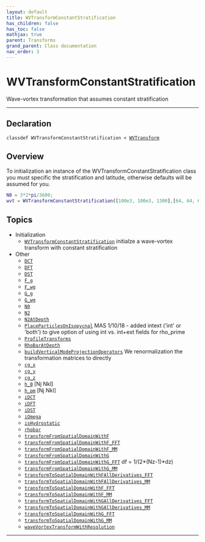 ```yaml
---
layout: default
title: WVTransformConstantStratification
has_children: false
has_toc: false
mathjax: true
parent: Transforms
grand_parent: Class documentation
nav_order: 3
---
```


#  WVTransformConstantStratification

Wave-vortex transformation that assumes constant stratification


---

## Declaration

<div class="language-matlab highlighter-rouge"><div class="highlight"><pre class="highlight"><code>classdef WVTransformConstantStratification < <a href="/classes/wvtransform/" title="WVTransform">WVTransform</a></code></pre></div></div>

## Overview
 
  To initialization an instance of the
  WVTransformConstantStratification class you must specific the
  stratification and latitude, otherwise defaults will be assumed for
  you.
  
  ```matlab
  N0 = 3*2*pi/3600;
  wvt = WVTransformConstantStratification([100e3, 100e3, 1300],[64, 64, 65], NN0=N0,latitude=30);
  ```
 
   
  


## Topics
+ Initialization
  + [`WVTransformConstantStratification`](/classes/transforms/wvtransformconstantstratification/wvtransformconstantstratification.html) initialze a wave-vortex transform with constant stratification
+ Other
  + [`DCT`](/classes/transforms/wvtransformconstantstratification/dct.html) 
  + [`DFT`](/classes/transforms/wvtransformconstantstratification/dft.html) 
  + [`DST`](/classes/transforms/wvtransformconstantstratification/dst.html) 
  + [`F_g`](/classes/transforms/wvtransformconstantstratification/f_g.html) 
  + [`F_wg`](/classes/transforms/wvtransformconstantstratification/f_wg.html) 
  + [`G_g`](/classes/transforms/wvtransformconstantstratification/g_g.html) 
  + [`G_wg`](/classes/transforms/wvtransformconstantstratification/g_wg.html) 
  + [`N0`](/classes/transforms/wvtransformconstantstratification/n0.html) 
  + [`N2`](/classes/transforms/wvtransformconstantstratification/n2.html) 
  + [`N2AtDepth`](/classes/transforms/wvtransformconstantstratification/n2atdepth.html) 
  + [`PlaceParticlesOnIsopycnal`](/classes/transforms/wvtransformconstantstratification/placeparticlesonisopycnal.html) MAS 1/10/18 - added intext ('int' or 'both') to give option of using int vs. int+ext fields for rho_prime
  + [`ProfileTransforms`](/classes/transforms/wvtransformconstantstratification/profiletransforms.html) 
  + [`RhoBarAtDepth`](/classes/transforms/wvtransformconstantstratification/rhobaratdepth.html) 
  + [`buildVerticalModeProjectionOperators`](/classes/transforms/wvtransformconstantstratification/buildverticalmodeprojectionoperators.html) We renormalization the transformation matrices to directly
  + [`cg_x`](/classes/transforms/wvtransformconstantstratification/cg_x.html) 
  + [`cg_y`](/classes/transforms/wvtransformconstantstratification/cg_y.html) 
  + [`cg_z`](/classes/transforms/wvtransformconstantstratification/cg_z.html) 
  + [`h_0`](/classes/transforms/wvtransformconstantstratification/h_0.html) [Nj Nkl]
  + [`h_pm`](/classes/transforms/wvtransformconstantstratification/h_pm.html) [Nj Nkl]
  + [`iDCT`](/classes/transforms/wvtransformconstantstratification/idct.html) 
  + [`iDFT`](/classes/transforms/wvtransformconstantstratification/idft.html) 
  + [`iDST`](/classes/transforms/wvtransformconstantstratification/idst.html) 
  + [`iOmega`](/classes/transforms/wvtransformconstantstratification/iomega.html) 
  + [`isHydrostatic`](/classes/transforms/wvtransformconstantstratification/ishydrostatic.html) 
  + [`rhobar`](/classes/transforms/wvtransformconstantstratification/rhobar.html) 
  + [`transformFromSpatialDomainWithF`](/classes/transforms/wvtransformconstantstratification/transformfromspatialdomainwithf.html) 
  + [`transformFromSpatialDomainWithF_FFT`](/classes/transforms/wvtransformconstantstratification/transformfromspatialdomainwithf_fft.html) 
  + [`transformFromSpatialDomainWithF_MM`](/classes/transforms/wvtransformconstantstratification/transformfromspatialdomainwithf_mm.html) 
  + [`transformFromSpatialDomainWithG`](/classes/transforms/wvtransformconstantstratification/transformfromspatialdomainwithg.html) 
  + [`transformFromSpatialDomainWithG_FFT`](/classes/transforms/wvtransformconstantstratification/transformfromspatialdomainwithg_fft.html) df = 1/(2*(Nz-1)*dz)
  + [`transformFromSpatialDomainWithG_MM`](/classes/transforms/wvtransformconstantstratification/transformfromspatialdomainwithg_mm.html) 
  + [`transformToSpatialDomainWithFAllDerivatives_FFT`](/classes/transforms/wvtransformconstantstratification/transformtospatialdomainwithfallderivatives_fft.html) 
  + [`transformToSpatialDomainWithFAllDerivatives_MM`](/classes/transforms/wvtransformconstantstratification/transformtospatialdomainwithfallderivatives_mm.html) 
  + [`transformToSpatialDomainWithF_FFT`](/classes/transforms/wvtransformconstantstratification/transformtospatialdomainwithf_fft.html) 
  + [`transformToSpatialDomainWithF_MM`](/classes/transforms/wvtransformconstantstratification/transformtospatialdomainwithf_mm.html) 
  + [`transformToSpatialDomainWithGAllDerivatives_FFT`](/classes/transforms/wvtransformconstantstratification/transformtospatialdomainwithgallderivatives_fft.html) 
  + [`transformToSpatialDomainWithGAllDerivatives_MM`](/classes/transforms/wvtransformconstantstratification/transformtospatialdomainwithgallderivatives_mm.html) 
  + [`transformToSpatialDomainWithG_FFT`](/classes/transforms/wvtransformconstantstratification/transformtospatialdomainwithg_fft.html) 
  + [`transformToSpatialDomainWithG_MM`](/classes/transforms/wvtransformconstantstratification/transformtospatialdomainwithg_mm.html) 
  + [`waveVortexTransformWithResolution`](/classes/transforms/wvtransformconstantstratification/wavevortextransformwithresolution.html) 


---